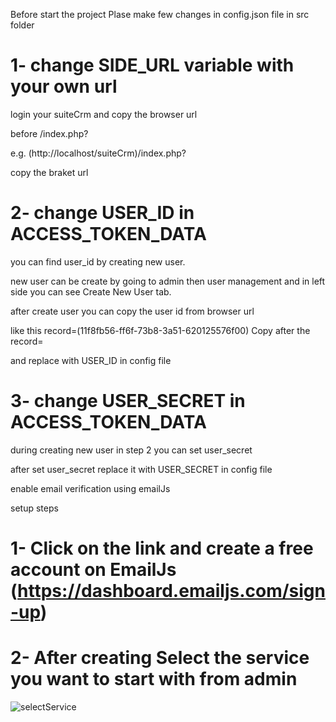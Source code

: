 Before start the project Plase make few changes in config.json file in src folder

# 1- change SIDE_URL variable with your own url

login your suiteCrm and copy the browser url

before /index.php?

e.g. (http://localhost/suiteCrm)/index.php?

copy the braket url

# 2- change USER_ID in ACCESS_TOKEN_DATA

you can find user_id by creating new user.

new user can be create by going to admin then user management and in left side you can see Create New User tab.

after create user you can copy the user id from browser url

like this record=(11f8fb56-ff6f-73b8-3a51-620125576f00) Copy after the record=

and replace with USER_ID in config file

# 3- change USER_SECRET in ACCESS_TOKEN_DATA

during creating new user in step 2 you can set user_secret

after set user_secret replace it with USER_SECRET in config file

enable email verification using emailJs

setup steps

# 1- Click on the link and create a free account on EmailJs (https://dashboard.emailjs.com/sign-up)

# 2- After creating Select the service you want to start with from admin

![selectService](file:///home/mirza.hamza/Pictures/selectService.png)
